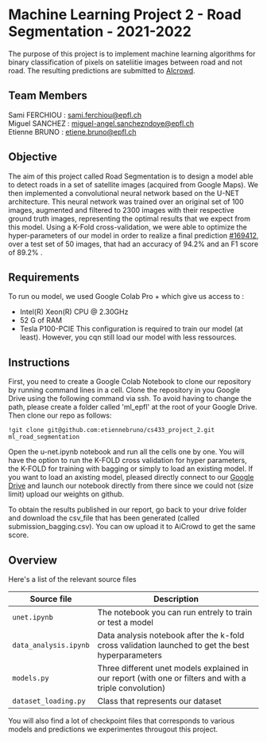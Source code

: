 # Machine Learning Project 2 - Road Segmentation - 2021-2022

The purpose of this project is to implement machine learning algorithms for binary classification of pixels on sateliitie images between road and not road. The resulting predictions are submitted to [AIcrowd](https://www.aicrowd.com/challenges/epfl-ml-road-segmentation/).

## Team Members
Sami FERCHIOU : sami.ferchiou@epfl.ch <br/>
Miguel SANCHEZ : miguel-angel.sanchezndoye@epfl.ch <br/>
Etienne BRUNO : etiene.bruno@epfl.ch <br/>

##  Objective
The aim of this project called Road Segmentation is to design a model able to detect roads in a set of satellite images (acquired from Google Maps). We then implemented a convolutional neural network based on the U-NET architecture. This neural network was trained over an original set of 100 images, augmented and filtered to 2300 images with their respective ground truth images, representing the optimal results that we expect from this model. Using a K-Fold cross-validation, we were able to optimize the hyper-parameters of our model in order to realize a final prediction [#169412](https://www.aicrowd.com/challenges/epfl-ml-road-segmentation/submissions/169412), over a test set of 50 images, that had an accuracy of 94.2\% and an F1 score of 89.2\% .

## Requirements
To run ou model, we used Google Colab Pro + which give us access to :
- Intel(R) Xeon(R) CPU @ 2.30GHz
- 52 G of RAM
- Tesla P100-PCIE
This configuration is required to train our model (at least). However, you cqn still load our model with less ressources.

## Instructions
First, you need to create a Google Colab Notebook to clone our repository by running command lines in a cell.
Clone the repository in you Google Drive using the following command via ssh. To avoid having to change the path, please create a folder called 'ml_epfl' at the root of your Google Drive. Then clone our repo as follows:
```
!git clone git@github.com:etiennebruno/cs433_project_2.git ml_road_segmentation
```
Open the u-net.ipynb notebook and run all the cells one by one. You will have the option to run the K-FOLD cross validation for hyper parameters, the K-FOLD for training with bagging or simply to load an existing model. If you want to load an axisting model, pleased directly connect to our [Google Drive](https://drive.google.com/drive/folders/1-R3SQ62_dRcnp_eogn1_oclSGheUOGrz?usp=sharing) and launch our notebook directly from there since we could not (size limit) upload our weights on github.

To obtain the results published in our report, go back to your drive folder and download the csv_file that has been generated (called submission_bagging.csv). You can ow upload it to AiCrowd to get the same score.


## Overview
Here's a list of the relevant source files 

|Source file | Description|
|---|---|
|`unet.ipynb`           | The notebook you can run entrely to train or test a model|
|`data_analysis.ipynb`  | Data analysis notebook after the k-fold cross validation launched to get the best hyperparameters|
|`models.py`            | Three different unet models explained in our report (with one or filters and with a triple convolution)|
|`dataset_loading.py`   | Class that represents our dataset|

You will also find a lot of checkpoint files that corresponds to various models and predictions we experimentes througout this project.
